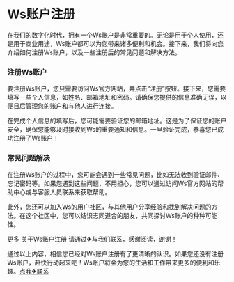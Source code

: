 # Ws账户注册

在我们的数字化时代，拥有一个Ws账户是非常重要的。无论是用于个人使用，还是用于商业用途，Ws账户都可以为您带来诸多便利和机会。接下来，我们将向您介绍如何注册Ws账户，以及一些注册后的常见问题和解决方法。

### 注册Ws账户

要注册Ws账户，您只需要访问Ws官方网站，并点击“注册”按钮。接下来，您需要填写一些个人信息，如姓名、邮箱地址和密码。请确保您提供的信息准确无误，以便日后管理您的账户和与他人进行连接。

在完成个人信息的填写后，您可能需要验证您的邮箱地址。这是为了保证您的账户安全，确保您能够及时接收到Ws的重要通知和信息。一旦验证完成，恭喜您已成功注册了Ws账户！

### 常见问题解决

在注册Ws账户的过程中，您可能会遇到一些常见问题，比如无法收到验证邮件、忘记密码等。如果您遇到这些问题，不用担心，您可以通过访问Ws官方网站的帮助中心或与客服人员联系来获取帮助。

此外，您还可以加入Ws的用户社区，与其他用户分享经验和找到解决问题的方法。在这个社区中，您可以结识志同道合的朋友，共同探讨Ws账户的种种可能性。

更多 关于Ws账户注册 请通过✈与我们联系，感谢阅读，谢谢！

通过以上内容，相信您已经对Ws账户注册有了更清晰的认识。如果您还没有注册Ws账户，赶快行动起来吧！Ws账户将会为您的生活和工作带来更多的便利和乐趣。[点我✈联系](https://acc.k02.cc)